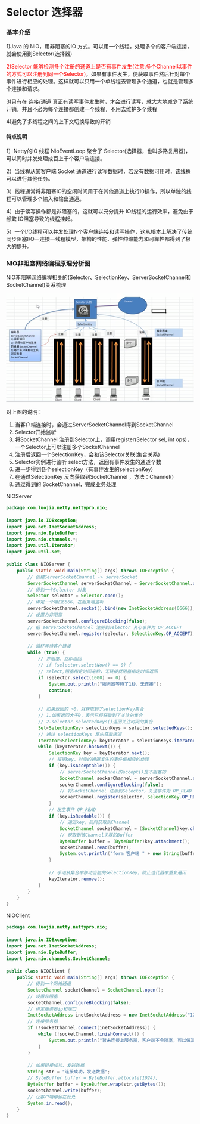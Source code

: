 # Selector 选择器

### 基本介绍

1)Java 的 NIO，用非阻塞的IO 方式。可以用一个线程，处理多个的客户端连接，就会使用到Selector(选择器)

<font color = 'red'>2)Selector 能够检测多个注册的通道上是否有事件发生(注意:多个Channel以事件的方式可以注册到同一个Selector)</font>，如果有事件发生，便获取事件然后针对每个事件进行相应的处理。这样就可以只用一个单线程去管理多个通道，也就是管理多个连接和请求。

3)只有在 连接/通道 真正有读写事件发生时，才会进行读写，就大大地减少了系统开销，并且不必为每个连接都创建一个线程，不用去维护多个线程

4)避免了多线程之间的上下文切换导致的开销

#### 特点说明

1）Netty的IO 线程 NioEventLoop 聚合了 Selector(选择器，也叫多路复用器)，可以同时并发处理成百上千个容户端连接。

2）当线程从某客户端 Socket 通道进行读写数据时，若没有数据可用时，该线程可以进行其他任务。

3）线程通常将非阻塞IO的空闲时间用于在其他通道上执行I0操作，所以单独的线程可以管理多个输入和输出通道。

4）由于读写操作都是非阻塞的，这就可以充分提升 IO线程的运行效率，避免由于频繁 IO阻塞导致的线程挂起。

5）一个I/O线程可以并发处理N个客户端连接和读写操作，这从根本上解决了传统同步阻塞I/O一连接一线程模型，架构的性能、弹性伸缩能力和可靠性都得到了极大的提升。

### NIO非阻塞网络编程原理分析图

NIO非阻塞网络编程相关的(Selector、SelectionKey、ServerSocketChannel和SocketChannel)关系梳理

![](images/2.非阻塞IO.jpg)

对上图的说明：

1. 当客户端连接时，会通过ServerSocketChannel得到SocketChannel
2. Selector开始监听
3. 将SocketChannel 注册到Selector上，调用register(Selector sel, int ops)，一个Selector上可以注册多个SocketChannel
4. 注册后返回一个SelectionKey，会和该Selector关联(集合关系)
5. Selector实例进行监听 select方法，返回有事件发生的通道个数
6. 进一步得到各个selectionKey（有事件发生的selectionKey）
7. 在通过SelectionKey 反向获取到SocketChannel ，方法：Channel()
8. 通过得到的 SocketChannel，完成业务处理

NIOServer

```java
package com.luojia.netty.nettypro.nio;

import java.io.IOException;
import java.net.InetSocketAddress;
import java.nio.ByteBuffer;
import java.nio.channels.*;
import java.util.Iterator;
import java.util.Set;

public class NIOServer {
    public static void main(String[] args) throws IOException {
        // 创建ServerSocketChannel -> serverSocket
        ServerSocketChannel serverSocketChannel = ServerSocketChannel.open();
        // 得到一个Selector 对象
        Selector selector = Selector.open();
        // 绑定一个端口6666，在服务端监听
        serverSocketChannel.socket().bind(new InetSocketAddress(6666));
        // 设置为非阻塞
        serverSocketChannel.configureBlocking(false);
        // 把 serverSocketChannel 注册到Selector 关心事件为 OP_ACCEPT
        serverSocketChannel.register(selector, SelectionKey.OP_ACCEPT);

        // 循环等待客户链接
        while (true) {
            // 非阻塞，立即返回
            // if (selector.selectNow() == 0) {
            // select,阻塞指定时间毫秒，无链接就阻塞指定时间返回
            if (selector.select(1000) == 0) {
                System.out.println("服务器等待了1秒，无连接");
                continue;
            }

            // 如果返回的 >0，就获取到了selectionKey集合
            // 1.如果返回大于0，表示已经获取到了关注的集合
            // 2.selector.selectedKeys()返回关注时间的集合
            Set<SelectionKey> selectionKeys = selector.selectedKeys();
            // 通过 selectionKeys 反向获取通道
            Iterator<SelectionKey> keyIterator = selectionKeys.iterator();
            while (keyIterator.hasNext()) {
                SelectionKey key = keyIterator.next();
                // 根据key，对应的通道发生的事件做相应的处理
                if (key.isAcceptable()) {
                    // serverSocketChannel的accept()是不阻塞的
                    SocketChannel sockerChannel = serverSocketChannel.accept();
                    sockerChannel.configureBlocking(false);
                    // 将SocketChannel 注册到Selector，关注事件为 OP_READ
                    sockerChannel.register(selector, SelectionKey.OP_READ, ByteBuffer.allocate(1024));
                }
                // 发生事件 OP_READ
                if (key.isReadable()) {
                    // 通过key，反向获取到Channel
                    SocketChannel socketChannel = (SocketChannel)key.channel();
                    // 获取到该Channel关联的Buffer
                    ByteBuffer buffer = (ByteBuffer)key.attachment();
                    socketChannel.read(buffer);
                    System.out.println("form 客户端 " + new String(buffer.array()));
                }

                // 手动从集合中移动当前的selectionKey，防止迭代器中重复遍历
                keyIterator.remove();
            }
        }
    }
}
```

NIOClient

```java
package com.luojia.netty.nettypro.nio;

import java.io.IOException;
import java.net.InetSocketAddress;
import java.nio.ByteBuffer;
import java.nio.channels.SocketChannel;

public class NIOClient {
    public static void main(String[] args) throws IOException {
        // 得到一个网络通道
        SocketChannel socketChannel = SocketChannel.open();
        // 设置非阻塞
        socketChannel.configureBlocking(false);
        // 绑定服务器ip和端口
        InetSocketAddress inetSocketAddress = new InetSocketAddress("127.0.0.1", 6666);
        // 连接服务器
        if (!socketChannel.connect(inetSocketAddress)) {
            while (!socketChannel.finishConnect()) {
                System.out.println("暂未连接上服务器，客户端不会阻塞，可以做其他操作");
            }
        }

        // 如果链接成功，发送数据
        String str = "连接成功，发送数据";
        // ByteBuffer buffer = ByteBuffer.allocate(1024);
        ByteBuffer buffer = ByteBuffer.wrap(str.getBytes());
        socketChannel.write(buffer);
        // 让客户端停留在此处
        System.in.read();
    }
}
```





